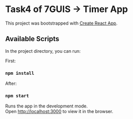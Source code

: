 # Task4 of 7GUIS -> Timer App

This project was bootstrapped with [Create React App](https://github.com/facebook/create-react-app).

## Available Scripts

In the project directory, you can run:

First:
### `npm install`

After:
### `npm start`

Runs the app in the development mode.\
Open [http://localhost:3000](http://localhost:3000) to view it in the browser.
